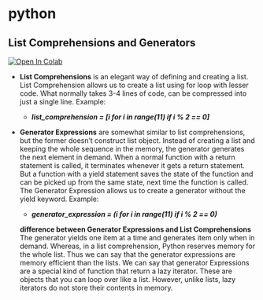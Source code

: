 # python

## List Comprehensions and Generators



<a target="_blank" href="https://colab.research.google.com/github/antonioGoncalves64/pyspark/blob/main/Labpython-list-comprehensions.ipynb">
  <img src="https://colab.research.google.com/assets/colab-badge.svg" alt="Open In Colab"/>
</a>


* **List Comprehensions** is an elegant way of defining and creating a list. List Comprehension allows us to create a list using for loop with lesser code. What normally takes 3-4 lines of code, can be compressed into just a single line. Example:

    * **_list_comprehension = [i for i in range(11) if i % 2 == 0]_**
 
* **Generator Expressions** are somewhat similar to list comprehensions, but the former doesn’t construct list object. Instead of creating a list and keeping the whole sequence in the memory, the generator generates the next element in demand.
When a normal function with a return statement is called, it terminates whenever it gets a return statement. But a function with a yield statement saves the state of the function and can be picked up from the same state, next time the function is called.
The Generator Expression allows us to create a generator without the yield keyword. Example:

    * **_generator_expression = (i for i in range(11) if i % 2 == 0)_**
    
    
    **difference between Generator Expressions and List Comprehensions** The generator yields one item at a time and generates item only when in demand. Whereas, in a list comprehension, Python reserves memory for the whole list. Thus we can say that the generator expressions are memory efficient than the lists.
We can say that generator Expressions are a special kind of function that return a lazy iterator. These are objects that you can loop over like a list. However, unlike lists, lazy iterators do not store their contents in memory.
